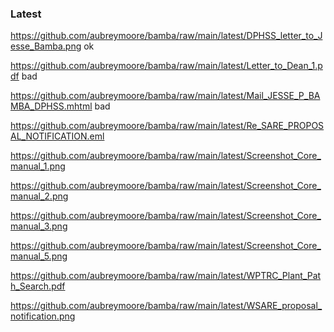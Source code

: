 ### Latest

<https://github.com/aubreymoore/bamba/raw/main/latest/DPHSS_letter_to_Jesse_Bamba.png> ok

<https://github.com/aubreymoore/bamba/raw/main/latest/Letter_to_Dean_1.pdf> bad

<https://github.com/aubreymoore/bamba/raw/main/latest/Mail_JESSE_P_BAMBA_DPHSS.mhtml> bad

<https://github.com/aubreymoore/bamba/raw/main/latest/Re_SARE_PROPOSAL_NOTIFICATION.eml>

<https://github.com/aubreymoore/bamba/raw/main/latest/Screenshot_Core_manual_1.png>

<https://github.com/aubreymoore/bamba/raw/main/latest/Screenshot_Core_manual_2.png>

<https://github.com/aubreymoore/bamba/raw/main/latest/Screenshot_Core_manual_3.png>

<https://github.com/aubreymoore/bamba/raw/main/latest/Screenshot_Core_manual_5.png>

<https://github.com/aubreymoore/bamba/raw/main/latest/WPTRC_Plant_Path_Search.pdf>

<https://github.com/aubreymoore/bamba/raw/main/latest/WSARE_proposal_notification.png>
